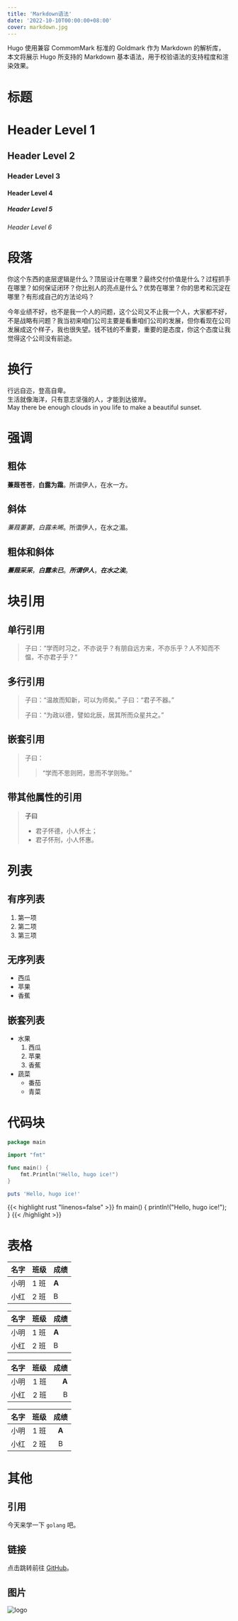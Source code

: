 ```yaml
---
title: 'Markdown语法'
date: '2022-10-10T00:00:00+08:00'
cover: markdown.jpg
---
```


Hugo 使用兼容 CommomMark 标准的 Goldmark 作为 Markdown 的解析库，本文将展示 Hugo 所支持的 Markdown 基本语法，用于校验语法的支持程度和渲染效果。

<!--more-->

# 标题

# Header Level 1

## Header Level 2

### Header Level 3

#### Header Level 4

##### Header Level 5

###### Header Level 6

# 段落

你这个东西的底层逻辑是什么？顶层设计在哪里？最终交付价值是什么？过程抓手在哪里？如何保证闭环？你比别人的亮点是什么？优势在哪里？你的思考和沉淀在哪里？有形成自己的方法论吗？

今年业绩不好，也不是我一个人的问题，这个公司又不止我一个人，大家都不好，不是战略有问题？我当初来咱们公司主要是看重咱们公司的发展，但你看现在公司发展成这个样子，我也很失望。钱不钱的不重要，重要的是态度，你这个态度让我觉得这个公司没有前途。

# 换行

行远自迩，登高自卑。  
生活就像海洋，只有意志坚强的人，才能到达彼岸。  
May there be enough clouds in you life to make a beautiful sunset.

# 强调

## 粗体

**蒹葭苍苍**，**白露为霜**。所谓伊人，在水一方。

## 斜体

_蒹葭萋萋_，_白露未晞_。所谓伊人，在水之湄。

## 粗体和斜体

**_蒹葭采采_**，**_白露未已_**。**_所谓伊人_**，**_在水之涘_**。

# 块引用

## 单行引用

> 子曰：“学而时习之，不亦说乎？有朋自远方来，不亦乐乎？人不知而不愠，不亦君子乎？”

## 多行引用

> 子曰：“温故而知新，可以为师矣。”
> 子曰：“君子不器。”
>
> 子曰：“为政以德，譬如北辰，居其所而众星共之。”

## 嵌套引用

> 子曰：
>
> > “学而不思则罔，思而不学则殆。”

## 带其他属性的引用

> **子曰**
>
> - 君子怀德，小人怀土；
> - 君子怀刑，小人怀惠。

# 列表

## 有序列表

1. 第一项
2. 第二项
3. 第三项

## 无序列表

- 西瓜
- 苹果
- 香蕉

## 嵌套列表

- 水果
  1. 西瓜
  2. 苹果
  3. 香蕉
- 蔬菜
  - 番茄
  - 青菜

# 代码块

```go
package main

import "fmt"

func main() {
    fmt.Println("Hello, hugo ice!")
}
```

```ruby
puts 'Hello, hugo ice!'
```

{{< highlight rust "linenos=false" >}}
fn main() {
    println!("Hello, hugo ice!");
}
{{< /highlight >}}

# 表格

| 名字 | 班级 | 成绩  |
| ---- | ---- | ----- |
| 小明 | 1 班 | **A** |
| 小红 | 2 班 | B     |

| 名字 | 班级 | 成绩  |
| :--- | :--- | :---- |
| 小明 | 1 班 | **A** |
| 小红 | 2 班 | B     |

| 名字 | 班级 |  成绩 |
| ---: | ---: | ----: |
| 小明 | 1 班 | **A** |
| 小红 | 2 班 |     B |

| 名字 | 班级 | 成绩  |
| :--: | :--: | :---: |
| 小明 | 1 班 | **A** |
| 小红 | 2 班 |   B   |

# 其他

## 引用

今天来学一下 `golang` 吧。

## 链接

点击跳转前往 [GitHub](https://github.com)。

## 图片

![logo](/favicon.svg)
